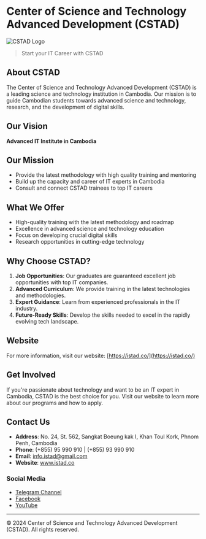 # Center of Science and Technology Advanced Development (CSTAD)

![CSTAD Logo](https://istad.co/resources/img/logo_md.png)

> Start your IT Career with CSTAD

## About CSTAD

The Center of Science and Technology Advanced Development (CSTAD) is a leading science and technology institution in Cambodia. Our mission is to guide Cambodian students towards advanced science and technology, research, and the development of digital skills.

## Our Vision

**Advanced IT Institute in Cambodia**

## Our Mission

- Provide the latest methodology with high quality training and mentoring
- Build up the capacity and career of IT experts in Cambodia
- Consult and connect CSTAD trainees to top IT careers

## What We Offer

- High-quality training with the latest methodology and roadmap
- Excellence in advanced science and technology education
- Focus on developing crucial digital skills
- Research opportunities in cutting-edge technology

## Why Choose CSTAD?

1. **Job Opportunities**: Our graduates are guaranteed excellent job opportunities with top IT companies.
2. **Advanced Curriculum**: We provide training in the latest technologies and methodologies.
3. **Expert Guidance**: Learn from experienced professionals in the IT industry.
4. **Future-Ready Skills**: Develop the skills needed to excel in the rapidly evolving tech landscape.

## Website

For more information, visit our website: [https://istad.co/](https://istad.co/)

## Get Involved

If you're passionate about technology and want to be an IT expert in Cambodia, CSTAD is the best choice for you. Visit our website to learn more about our programs and how to apply.

## Contact Us

- **Address**: No. 24, St. 562, Sangkat Boeung kak I, Khan Toul Kork, Phnom Penh, Cambodia
- **Phone**: (+855) 95 990 910 | (+855) 93 990 910
- **Email**: info.istad@gmail.com
- **Website**: www.istad.co

### Social Media

- [Telegram Channel](https://t.me/istadkh)
- [Facebook](https://www.facebook.com/istad.co)
- [YouTube](https://www.youtube.com/@istad)

---

© 2024 Center of Science and Technology Advanced Development (CSTAD). All rights reserved.
